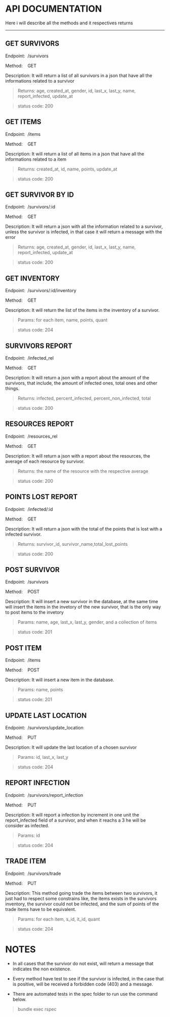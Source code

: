 # API DOCUMENTATION

Here i will describe all the methods and it respectives returns
____

## GET SURVIVORS

Endpoint:&nbsp;&nbsp;/survivors

Method: &nbsp;&nbsp; GET

Description: It will return a list of all survivors in a json that have all the informations related to a survivor
>Returns: age, created_at, gender, id, last_x, last_y, name, report_infected, update_at

>status code: 200

## GET ITEMS

Endpoint:&nbsp;&nbsp;/items

Method: &nbsp;&nbsp; GET

Description: It will return a list of all items in a json that have all the informations related to a item
>Returns: created_at, id, name, points, update_at

>status code: 200

##  GET SURVIVOR BY ID

Endpoint:&nbsp;&nbsp;/survivors/:id

Method: &nbsp;&nbsp; GET

Description: It will return a json with all the information related to a survivor, unless the survivor is infected, in that case it will return a message with the error
>Returns: age, created_at, gender, id, last_x, last_y, name, report_infected, update_at

>status code: 200

## GET INVENTORY

Endpoint:&nbsp;&nbsp;/survivors/:id/inventory

Method: &nbsp;&nbsp; GET

Description: It will return the list of the items in the inventory of a survivor.
>Params: for each item, name, points, quant

>status code: 204

## SURVIVORS REPORT


Endpoint:&nbsp;&nbsp;/infected_rel

Method: &nbsp;&nbsp; GET

Description: It will return a json with a report about the amount of the survivors, that include, the amount of infected ones, total ones and other things.
>Returns: infected, percent_infected, percent_non_infected, total

>status code: 200

## RESOURCES REPORT


Endpoint:&nbsp;&nbsp;/resources_rel

Method: &nbsp;&nbsp; GET

Description: It will return a json with a report about the resources, the average of each resource by survivor.
>Returns: the name of the resource with the respective average

>status code: 200

## POINTS LOST REPORT


Endpoint:&nbsp;&nbsp;/infected/:id

Method: &nbsp;&nbsp; GET

Description: It will return a json with the total of the points that is lost with a infected survivor.
>Returns: survivor_id, survivor_name,total_lost_points

>status code: 200

## POST SURVIVOR

Endpoint:&nbsp;&nbsp;/survivors

Method: &nbsp;&nbsp; POST

Description: It will insert a new survivor in the database, at the same time will insert the items in the invetory of the new survivor, that is the only way to post items to the invetory
>Params: name, age, last_x, last_y, gender, and a collection of items

>status code: 201

## POST ITEM

Endpoint:&nbsp;&nbsp;/items

Method: &nbsp;&nbsp; POST

Description: It will insert a new item in the database.
>Params: name, points

>status code: 201

## UPDATE LAST LOCATION

Endpoint:&nbsp;&nbsp;/survivors/update_location

Method: &nbsp;&nbsp; PUT

Description: It will update the last location of a chosen survivor
>Params: id, last_x, last_y

>status code: 204

## REPORT INFECTION

Endpoint:&nbsp;&nbsp;/survivors/report_infection

Method: &nbsp;&nbsp; PUT

Description: It will report a infection by increment in one unit the report_infected field of a survivor, and when it reachs a 3 he will be consider as infected.
>Params: id

>status code: 204

## TRADE ITEM

Endpoint:&nbsp;&nbsp;/survivors/trade

Method: &nbsp;&nbsp; PUT

Description: This method going trade the items between two survivors, it just had to respect some constrains like, the items exists in the survivors inventory, the survivor could not be infected, and the sum of points of the trade items have to be equivalent.
>Params: for each item, s_id, it_id, quant

>status code: 204

# NOTES

* In all cases that the survivor do not exist, will return a message that indicates the non existence.

* Every method have test to see if the survivor is infected, in the case that is positive, will be received a forbidden code (403) and a message.

* There are automated tests in the spec folder to run use the command below.
>bundle exec rspec
